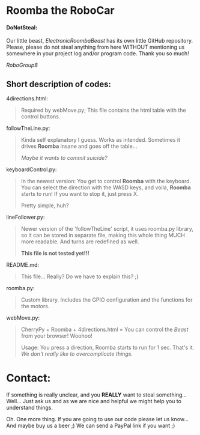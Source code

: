# Roomba the RoboCar
#### DoNotSteal:

Our little beast, _ElectronicRoombaBeast_ has its own little GitHub repository. Please, please do not steal anything from here WITHOUT mentioning us somewhere in your project log and/or program code.
Thank you so much!

_RoboGroup8_
## Short description of codes:
4directions.html:
> Required by webMove.py; This file contains the html table with the control buttons.

followTheLine.py:
> Kinda self explanatory I guess. Works as intended. Sometimes it drives **Roomba** insane and goes off the table...
>
>_Maybe it wants to commit suicide?_

keyboardControl.py:
> In the newest version: You get to control **Roomba** with the keyboard. You can select the direction with the WASD keys, and voila, **Roomba** starts to run! If you want to stop it, just press X.
>
>Pretty simple, huh?

lineFollower.py:
> Newer version of the 'followTheLine' script, it uses roomba.py library, so it can be stored in separate file, making this whole thing MUCH more readable. And turns are redefined as well.
>
>__**This file is not tested yet!!!**__

README.md:
> This file... Really? Do we have to explain this? ;)

roomba.py:
> Custom library. Includes the GPIO configuration and the functions for the motors.

webMove.py:
> CherryPy + Roomba + 4directions.html = You can control the _Beast_ from your browser! Woohoo!
>
>Usage: You press a direction, Roomba starts to run for 1 sec. That's it. _We don't really like to overcomplicate things._

# Contact:

If something is really unclear, and you **REALLY** want to steal something... Well... Just ask us and as we are nice and helpful we might help you to understand things.

Oh. One more thing. If you are going to use our code please let us know... And maybe buy us a beer ;) We can send a PayPal link if you want ;)
